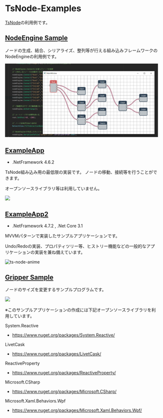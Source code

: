 # TsNode-Examples

[TsNode](https://github.com/p4j4dyxcry/TsNode)の利用例です。

## [NodeEngine Sample](https://github.com/p4j4dyxcry/TsNode-Examples/tree/master/Example-NodeEngine)
ノードの生成、結合、シリアライズ、整列等が行える組み込みフレームワークのNodeEngineの利用例です。

![](https://github.com/p4j4dyxcry/TsNode-Examples/blob/master/ScreenShots/node-engine.png)

## [ExampleApp](https://github.com/p4j4dyxcry/TsNode-Examples/tree/master/ExampleApp)
- .NetFramework 4.6.2

TsNode組み込み用の最低限の実装です。
ノードの移動、接続等を行うことができます。

オープンソースライブラリ等は利用していません。

![](https://cdn-ak.f.st-hatena.com/images/fotolife/a/at12k313/20200312/20200312014138.png)


## [ExampleApp2](https://github.com/p4j4dyxcry/TsNode-Examples/tree/master/ExampleApp2)
- .NetFramework 4.7.2 , .Net Core 3.1

MVVMパターンで実装したサンプルアプリケーションです。

Undo/Redoの実装、プロパティツリー等、ヒストリー機能などの一般的なアプリケーションの実装を兼ね備えています。


![ts-node-anime](https://user-images.githubusercontent.com/11988607/56496933-6e9e0580-6536-11e9-8a80-967e5dcdc8a6.gif)

## [Gripper Sample](https://github.com/p4j4dyxcry/TsNode-Examples/tree/master/Example-Node-Size-Changed)
ノードのサイズを変更するサンプルプログラムです。

![](https://github.com/p4j4dyxcry/TsNode-Examples/blob/master/ScreenShots/gripper.gif)


※このサンプルアプリケーションの作成には下記オープンソースライブラリを利用しています。

System.Reactive
- https://www.nuget.org/packages/System.Reactive/

LivetCask
- https://www.nuget.org/packages/LivetCask/

ReactiveProperty
- https://www.nuget.org/packages/ReactiveProperty/

Microsoft.CSharp
- https://www.nuget.org/packages/Microsoft.CSharp/

Microsoft.Xaml.Behaviors.Wpf
- https://www.nuget.org/packages/Microsoft.Xaml.Behaviors.Wpf/
